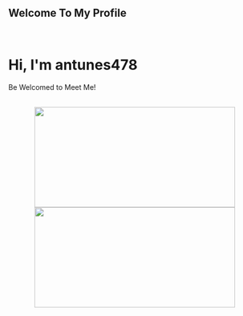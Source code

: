   <h2>Welcome To My Profile</h2>
</div>

<br>

<h1> Hi, I'm antunes478</h1>

Be Welcomed to Meet Me!

<br>

<div align="center">
  <img height="200px" width="400px" src="https://github-readme-stats.vercel.app/api?username=antunes478&show_icons=true&include_all_commits=true&count_private=true&hide_border=true&rank_icon=github&title_color=fff&icon_color=66cc00&text_color=fff&bg_color=0d1117"/>
  <img height="200px" width="400px" src="https://github-readme-stats.vercel.app/api/top-langs/?username=antunes478&layout=compact&langs_count=7&hide_border=true&title_color=fff&icon_color=66cc00&text_color=fff&bg_color=0d1117"/>
</div>

<br>

